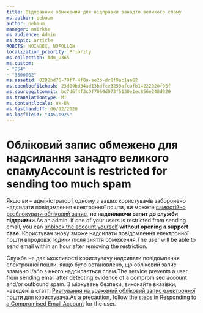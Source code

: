 ```yaml
---
title: Відправник обмежений для відправки занадто великого спаму
ms.author: pebaum
author: pebaum
manager: mnirkhe
ms.audience: Admin
ms.topic: article
ROBOTS: NOINDEX, NOFOLLOW
localization_priority: Priority
ms.collection: Adm_O365
ms.custom:
- "254"
- "3500002"
ms.assetid: 8282bd76-79f7-4f8a-ae2b-dc8f9ac1aa62
ms.openlocfilehash: 23d09bd34ad13bdfce3259afcafb14222920f95f
ms.sourcegitcommit: bc7d6f4f3c9f7060d073f5130e1ec856e248d020
ms.translationtype: MT
ms.contentlocale: uk-UA
ms.lasthandoff: 06/02/2020
ms.locfileid: "44511925"
---
```

# <a name="account-is-restricted-for-sending-too-much-spam"></a><span data-ttu-id="a44da-102">Обліковий запис обмежено для надсилання занадто великого спаму</span><span class="sxs-lookup"><span data-stu-id="a44da-102">Account is restricted for sending too much spam</span></span>

<span data-ttu-id="a44da-103">Якщо ви – адміністратор і одному з ваших користувачів заборонено надсилати повідомлення електронної пошти, ви можете [самостійно розблокувати обліковий запис](https://protection.office.com/?hash=/restrictedusers), **не надсилаючи запит до служби підтримки**.</span><span class="sxs-lookup"><span data-stu-id="a44da-103">As an admin, if one of your users is restricted from sending email, you can [unblock the account yourself](https://protection.office.com/?hash=/restrictedusers) **without opening a support case**.</span></span> <span data-ttu-id="a44da-104">Користувач знову зможе надсилати повідомлення електронної пошти впродовж години після зняття обмеження.</span><span class="sxs-lookup"><span data-stu-id="a44da-104">The user will be able to send email within an hour after removing the restriction.</span></span>

<span data-ttu-id="a44da-105">Служба не дає можливості користувачу надсилати повідомлення електронної пошти, якщо було встановлено, що обліковий запис зламано і/або з нього надсилається спам.</span><span class="sxs-lookup"><span data-stu-id="a44da-105">The service prevents a user from sending email after detecting evidence of a compromised account and/or outbound spam.</span></span> <span data-ttu-id="a44da-106">З міркувань безпеки, виконайте вказівки, наведені в статті [Реагування на уражений обліковий запис електронної пошти](https://docs.microsoft.com/microsoft-365/security/office-365-security/responding-to-a-compromised-email-account) для користувача.</span><span class="sxs-lookup"><span data-stu-id="a44da-106">As a precaution, follow the steps in [Responding to a Compromised Email Account](https://docs.microsoft.com/microsoft-365/security/office-365-security/responding-to-a-compromised-email-account) for the user.</span></span>
